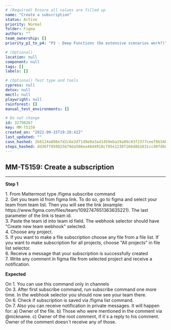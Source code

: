 ```yaml
---
# (Required) Ensure all values are filled up
name: "Create a subscription"
status: Active
priority: Normal
folder: Figma
authors: ""
team_ownership: []
priority_p1_to_p4: "P3 - Deep Functions (Do extensive scenarios work?)"

# (Optional)
location: null
component: null
tags: []
labels: []

# (Optional) Test type and tools
cypress: null
detox: null
mmctl: null
playwright: null
rainforest: []
manual_test_environments: []

# Do not change
id: 32798267
key: MM-T5159
created_on: "2022-09-15T19:26:42Z"
last_updated: ""
case_hashed: 2b8124a898e7d2c6e2d71d9e0a3ad1459eba19a89c83f2377ceef8b34bec6b3b1da940d078e048ff2a39de007d1044ba
steps_hashed: dd36ff050025670da586ea46d4918cf85e1238f266d8b1831cc40fdb89e35fafa1ac9fd596fc2b3dc3fc4856dab57392
---
```


<!-- (Auto-generated) Based on frontmatter's "key" and "name" -->

## MM-T5159: Create a subscription

---

**Step 1**

1\. From Mattermost type /figma subscribe command\
2\. Get you team id from figma link. To do so, go to figma and select your team from team list. Then you will see the link (example: https\://www\.figma.com/files/team/1092747651363635221). The last parameter of the link is team id.\
3\. Paste the team id into team id field. The webhook selector should have "Create new team webhook" selected.\
4\. Choose any project.\
5\. If you want to make a file subscription choose any file from a file list. If you want to make subscription for all projects, choose "All projects" in file list selector.\
6\. Receive a message that your subscription is successfully created\
7\. Write any comment in figma file from selected project and receive a notification.

**Expected**

On 1. You can use this command only in channels\
On 3. After first subscribe command, run subscribe command one more time. In the webhook selector you should now see your team there.\
On 6. Check if subscription is saved via /figma list command.\
On 7. Also you can receive notification in private messages. It will happen for: a) Owner of the file. b) Those who were mentioned in the comment via @nickname. c) Owner of the root comment, if it\`s a reply to his comment. Owner of the comment doesn\`t receive any of those.
